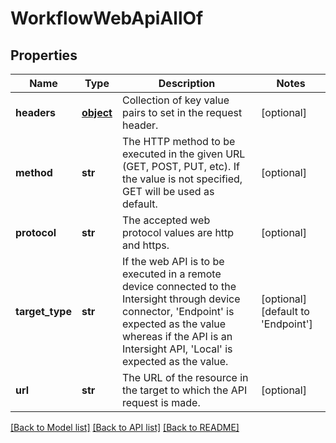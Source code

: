 # WorkflowWebApiAllOf

## Properties
Name | Type | Description | Notes
------------ | ------------- | ------------- | -------------
**headers** | [**object**](.md) | Collection of key value pairs to set in the request header.    | [optional] 
**method** | **str** | The HTTP method to be executed in the given URL (GET, POST, PUT, etc). If the value is not specified, GET will be used as default.    | [optional] 
**protocol** | **str** | The accepted web protocol values are http and https.    | [optional] 
**target_type** | **str** | If the web API is to be executed in a remote device connected to the Intersight through device connector, &#39;Endpoint&#39; is expected as the value whereas if the API is an Intersight API, &#39;Local&#39; is expected as the value.    | [optional] [default to 'Endpoint']
**url** | **str** | The URL of the resource in the target to which the API request is made.     | [optional] 

[[Back to Model list]](../README.md#documentation-for-models) [[Back to API list]](../README.md#documentation-for-api-endpoints) [[Back to README]](../README.md)


